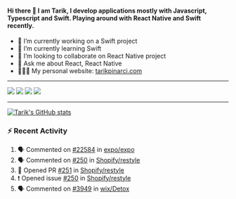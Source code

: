 #### Hi there 👋 I am Tarik, I develop applications mostly with Javascript, Typescript and Swift. Playing around with React Native and Swift recently.


- 🔭 I’m currently working on a Swift project
- 🌱 I’m currently learning Swift
- 👯 I’m looking to collaborate on React Native project
- 💬 Ask me about React, React Native
- 🧑🏻‍💻 My personal website: <a target="_blank" href="https://tarikpinarci.com/">tarikpinarci.com</a>




---


<a target="_blank" href="https://www.linkedin.com/in/tarik-pinarci"><img src="https://img.shields.io/badge/-LinkedIn-0077B5?style=for-the-badge&logo=Linkedin&logoColor=white"></img></a>
<a target="_blank" href="mailto:tarikdotcom@gmail.com"><img src="https://img.shields.io/badge/-Gmail-D14836?style=for-the-badge&logo=Gmail&logoColor=white"></img></a>
<a target="_blank" href="https://medium.com/@tarikpnr"><img src="https://img.shields.io/badge/-Medium-12100E?style=for-the-badge&logo=Medium&logoColor=white"></img></a>
<a target="_blank" href="https://stackoverflow.com/users/9631529/tarik"><img src="https://img.shields.io/badge/-Stackoverflow-F48224?style=for-the-badge&logo=stack-overflow&logoColor=white"></img></a>

---


[![Tarik's GitHub stats](https://github-readme-stats-pi-sable.vercel.app/api?username=tarikpnr&show_icons=true&theme=radical)](https://github.com/tarikpnr/github-readme-stats)


### :zap: Recent Activity

<!--START_SECTION:activity-->
1. 🗣 Commented on [#22584](https://github.com/expo/expo/issues/22584) in [expo/expo](https://github.com/expo/expo)
2. 🗣 Commented on [#250](https://github.com/Shopify/restyle/issues/250) in [Shopify/restyle](https://github.com/Shopify/restyle)
3. 💪 Opened PR [#251](https://github.com/Shopify/restyle/pull/251) in [Shopify/restyle](https://github.com/Shopify/restyle)
4. ❗️ Opened issue [#250](https://github.com/Shopify/restyle/issues/250) in [Shopify/restyle](https://github.com/Shopify/restyle)
5. 🗣 Commented on [#3949](https://github.com/wix/Detox/issues/3949) in [wix/Detox](https://github.com/wix/Detox)
<!--END_SECTION:activity-->







